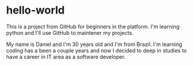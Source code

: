 # hello-world
This is a project from GitHub for beginners in the platform. I'm learning python and I'll use GitHub to maintener my projects.

My name is Daniel and I'm 30 years old and I'm from Brazil. I'm learning coding has a been a couple years and now I decided to deep in studies to have a career in IT area as a software developer.
